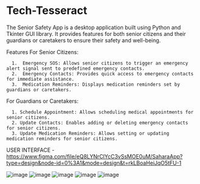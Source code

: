 # Tech-Tesseract
The Senior Safety App is a desktop application built using Python and Tkinter GUI library. It provides features for both senior citizens and their guardians or caretakers to ensure their safety and well-being.

Features
For Senior Citizens:

      1.  Emergency SOS: Allows senior citizens to trigger an emergency alert signal sent to predefined emergency contacts.
      2.  Emergency Contacts: Provides quick access to emergency contacts for immediate assistance.
      3.  Medication Reminders: Displays medication reminders set by guardians or caretakers.


 For Guardians or Caretakers:

      1. Schedule Appointment: Allows scheduling medical appointments for senior citizens.
      2. Update Contacts: Enables adding or deleting emergency contacts for senior citizens.
      3. Update Medication Reminders: Allows setting or updating medication reminders for senior citizens.

USER INTERFACE - https://www.figma.com/file/eQ8LYNrClYcC3vSsMOE0uM/SaharaApp?type=design&node-id=0%3A1&mode=design&t=rkLBoaHeiJqO5tFU-1

![image](https://github.com/rushika-j/Tech-Tesseract/assets/138696145/0ecca5f0-db11-48eb-8cfb-1449b2a65ac2)
![image](https://github.com/rushika-j/Tech-Tesseract/assets/138696145/300123b9-bbd4-4c7c-a4d4-cef6e828776d)
![image](https://github.com/rushika-j/Tech-Tesseract/assets/138696145/93072017-c981-4926-a7ff-e65699de12d8)
![image](https://github.com/rushika-j/Tech-Tesseract/assets/138696145/1e571cc1-1681-44fe-95ea-31c8bd56000b)
![image](https://github.com/rushika-j/Tech-Tesseract/assets/138696145/bd83a686-b715-4cd9-91e5-4f2bfd3f79ea)

      
